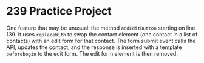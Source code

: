 # 239 Practice Project

One feature that may be unusual: the method `addEditButton` starting on line 139. It uses `replaceWith` to swap the contact element (one contact in a list of contacts) with an edit form for that contact. The form submit event calls the API, updates the contact, and the response is inserted with a template `beforebegin` to the edit form. The edit form element is then removed.
